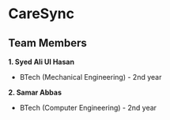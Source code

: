 # CareSync
## Team Members
**1. Syed Ali Ul Hasan**
 - BTech (Mechanical Engineering) - 2nd year
   
**2. Samar Abbas**
 - BTech (Computer Engineering) - 2nd year
